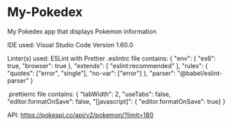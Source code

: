 # My-Pokedex
My Pokedex app that displays Pokemon information

IDE used: Visual Studio Code Version 1.60.0

Linter(s) used: ESLint with Prettier
.eslintrc file contains:
{
  "env": {
    "es6": true,
    "browser": true
  },
  "extends": [
    "eslint:recommended"
  ],
  "rules": {
    "quotes": ["error", "single"],
		"no-var": ["error"]
  },
	"parser": "@babel/eslint-parser"
}

.prettierrc file contains:
{
  "tabWidth": 2,
  "useTabs": false,
  "editor.formatOnSave": false,
  "[javascript]": {
    "editor.formatOnSave": true}
}

API: https://pokeapi.co/api/v2/pokemon/?limit=180
